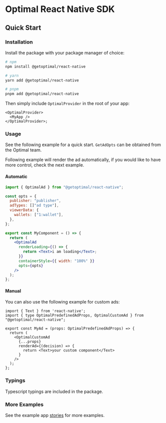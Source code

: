 # Optimal React Native SDK

## Quick Start

### Installation

Install the package with your package manager of choice:

```bash
# npm
npm install @getoptimal/react-native

# yarn
yarn add @getoptimal/react-native

# pnpm
pnpm add @getoptimal/react-native
```

Then simply include `OptimalProvider` in the root of your app:

```tsx
<OptimalProvider>
  <MyApp />
</OptimalProvider>;
```

### Usage

See the following example for a quick start. `GetAdOpts` can be obtained from
the Optimal team.

Following example will render the ad automatically, if you would like to have
more control, check the next example.

#### Automatic

```jsx
import { OptimalAd } from "@getoptimal/react-native";

const opts = {
  publisher: "publisher",
  adTypes: []"ad type"],
  viewerData: {
    wallets: ["1:wallet"],
  },
};

export const MyComponent = () => {
  return (
    <OptimalAd
      renderLoading={() => {
        return <Text>i am loading</Text>;
      }}
      containerStyle={{ width: "100%" }}
      opts={opts}
    />
  );
};
```

#### Manual

You can also use the following example for custom ads:

```tsx
import { Text } from 'react-native';
import { type OptimalPredefinedAdProps, OptimalCustomAd } from "@getoptimal/react-native";

export const MyAd = (props: OptimalPredefinedAdProps) => {
  return (
    <OptimalCustomAd
      {...props}
      renderAd={(decision) => {
        return <Text>your custom component</Text>
      }
    />
  );
};
```

### Typings

Typescript typings are included in the package.

### More Examples

See the example app
[stories](https://github.com/0xOptimal/optimal-js-sdk/tree/main/apps/react-native-test-app/src/components)
for more examples.
